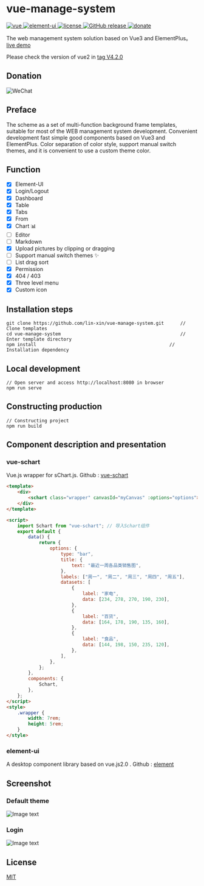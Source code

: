 # vue-manage-system

<a href="https://github.com/vuejs/vue">
    <img src="https://img.shields.io/badge/vue-2.6.10-brightgreen.svg" alt="vue">
  </a>
  <a href="https://github.com/ElemeFE/element">
    <img src="https://img.shields.io/badge/element--ui-2.8.2-brightgreen.svg" alt="element-ui">
  </a>
  <a href="https://github.com/lin-xin/vue-manage-system/blob/master/LICENSE">
    <img src="https://img.shields.io/github/license/mashape/apistatus.svg" alt="license">
  </a>
  <a href="https://github.com/lin-xin/vue-manage-system/releases">
    <img src="https://img.shields.io/github/release/lin-xin/vue-manage-system.svg" alt="GitHub release">
  </a>
  <a href="https://lin-xin.gitee.io/example/work/#/donate">
    <img src="https://img.shields.io/badge/%24-donate-ff69b4.svg" alt="donate">
  </a>

The web management system solution based on Vue3 and ElementPlus。[live demo](https://lin-xin.gitee.io/example/work/)

Please check the version of vue2 in [tag V4.2.0](https://github.com/lin-xin/vue-manage-system/tree/V4.2.0)

## Donation

![WeChat](https://lin-xin.gitee.io/images/weixin.jpg)

## Preface

The scheme as a set of multi-function background frame templates, suitable for most of the WEB management system development. Convenient development fast simple good components based on Vue3 and ElementPlus. Color separation of color style, support manual switch themes, and it is convenient to use a custom theme color.

## Function

-   [x] Element-UI
-   [x] Login/Logout
-   [x] Dashboard
-   [x] Table
-   [x] Tabs
-   [x] From
-   [x] Chart :bar_chart:
-   [ ] Editor
-   [ ] Markdown
-   [x] Upload pictures by clipping or dragging
-   [ ] Support manual switch themes :sparkles:
-   [ ] List drag sort
-   [x] Permission
-   [x] 404 / 403
-   [x] Three level menu
-   [x] Custom icon

## Installation steps

    git clone https://github.com/lin-xin/vue-manage-system.git		// Clone templates
    cd vue-manage-system											// Enter template directory
    npm install													// Installation dependency

## Local development

    // Open server and access http://localhost:8080 in browser
    npm run serve

## Constructing production

    // Constructing project
    npm run build

## Component description and presentation

### vue-schart

Vue.js wrapper for sChart.js. Github : [vue-schart](https://github.com/linxin/vue-schart)

```html
<template>
    <div>
        <schart class="wrapper" canvasId="myCanvas" :options="options"></schart>
    </div>
</template>

<script>
    import Schart from "vue-schart"; // 导入Schart组件
    export default {
        data() {
            return {
                options: {
                    type: "bar",
                    title: {
                        text: "最近一周各品类销售图",
                    },
                    labels: ["周一", "周二", "周三", "周四", "周五"],
                    datasets: [
                        {
                            label: "家电",
                            data: [234, 278, 270, 190, 230],
                        },
                        {
                            label: "百货",
                            data: [164, 178, 190, 135, 160],
                        },
                        {
                            label: "食品",
                            data: [144, 198, 150, 235, 120],
                        },
                    ],
                },
            };
        },
        components: {
            Schart,
        },
    };
</script>
<style>
    .wrapper {
        width: 7rem;
        height: 5rem;
    }
</style>
```

### element-ui

A desktop component library based on vue.js2.0 . Github : [element](http://element.eleme.io/#/zh-CN/component/layout)

## Screenshot

### Default theme

![Image text](https://github.com/lin-xin/manage-system/raw/master/screenshots/wms1.png)

### Login

![Image text](https://github.com/lin-xin/manage-system/raw/master/screenshots/wms3.png)

## License

[MIT](https://github.com/lin-xin/vue-manage-system/blob/master/LICENSE)
